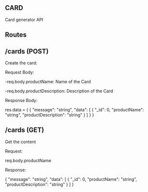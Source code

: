 ## CARD

Card generator API

## Routes

## /cards (POST)

Create the card:

Request Body:


-req.body.productName: Name of the Card

-req.body.productDescription: Description of the Card

Response Body:


res.data = {
{
  "message": "string",
  "data": [
    {
      "_id": 0,
      "productName": "string",
      "productDescription": "string"
    }
  ]
}
}

## /cards (GET)


Get the content

Request:

req.body.productName

Response:

{
  "message": "string",
  "data": [
    {
      "_id": 0,
      "productName": "string",
      "productDescription": "string"
    }
  ]
}

